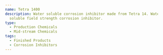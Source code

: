 ```yaml
---
name: Tetra 1400
description: Water soluble corrosion inhibitor made from Tetra 14. Water/oil
  soluble field strength corrosion inhibitor.
type:
  - Production Chemicals
  - Mid-stream Chemicals
tags:
  - Finished Products
  - Corrosion Inhibitors
---
```

